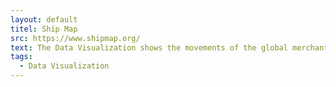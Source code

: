 ```yaml
---
layout: default
titel: Ship Map
src: https://www.shipmap.org/
text: The Data Visualization shows the movements of the global merchant fleet over the course of 2012, overlaid on a bathymetric map. You can also see a few statistics such as a counter for emitted CO2 and maximum freight carried by represented vessels.
tags:
  - Data Visualization
---
```

